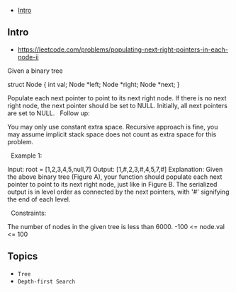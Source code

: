 - [Intro](#intro)

## Intro

- https://leetcode.com/problems/populating-next-right-pointers-in-each-node-ii

Given a binary tree

struct Node {
  int val;
  Node *left;
  Node *right;
  Node *next;
}

Populate each next pointer to point to its next right node. If there is no next right node, the next pointer should be set to NULL.
Initially, all next pointers are set to NULL.
 
Follow up:

You may only use constant extra space.
Recursive approach is fine, you may assume implicit stack space does not count as extra space for this problem.

 
Example 1:


Input: root = [1,2,3,4,5,null,7]
Output: [1,#,2,3,#,4,5,7,#]
Explanation: Given the above binary tree (Figure A), your function should populate each next pointer to point to its next right node, just like in Figure B. The serialized output is in level order as connected by the next pointers, with '#' signifying the end of each level.

 
Constraints:

The number of nodes in the given tree is less than 6000.
-100 <= node.val <= 100



## Topics

- `Tree`
- `Depth-first Search`


